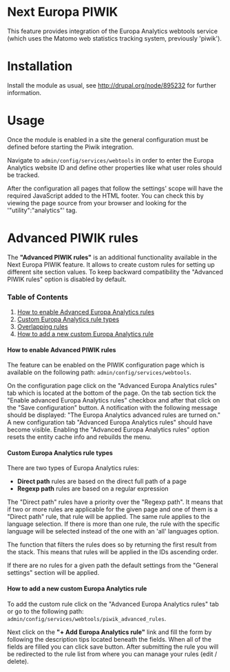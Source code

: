 Next Europa PIWIK
=================

This feature provides integration of the Europa Analytics webtools service
(which uses the Matomo web statistics tracking system, previously 'piwik').

Installation
============

Install the module as usual, see http://drupal.org/node/895232 for further information.

Usage
=====
Once the module is enabled in a site the general configuration must be defined
before starting the Piwik integration.

Navigate to `admin/config/services/webtools` in order to
enter the Europa Analytics website ID and define other properties like what user
roles should be tracked.

After the configuration all pages that follow the settings' scope will have
the required JavaScript added to the HTML footer. You can check this by
viewing the page source from your browser and looking for the
'"utility":"analytics"' tag.

Advanced PIWIK rules
===================
The **"Advanced PIWIK rules"** is an additional functionality available in the Next
Europa PIWIK feature. It allows to create custom rules for setting up
different site section values.
To keep backward compatibility the "Advanced PIWIK rules" option is disabled
by default.

### Table of Contents
1. [How to enable Advanced Europa Analytics rules](#how-to-enable)
2. [Custom Europa Analytics rule types](#rule-types)
3. [Overlapping rules](#overlapping-rules)
4. [How to add a new custom Europa Analytics rule](#how-to-add-rule)

#### How to enable Advanced PIWIK rules <a name="how-to-enable"></a>
The feature can be enabled on the PIWIK configuration page which is available
on the following path: `admin/config/services/webtools`.

On the configuration page click on the "Advanced Europa Analytics rules" tab
which is located at the bottom of the page.
On the tab section tick the "Enable advanced Europa Analytics rules" checkbox
and after that click on the "Save configuration" button.
A notification with the following message should be displayed:
"The Europa Analytics advanced rules are turned on."
A new configuration tab "Advanced Europa Analytics rules" should have become
visible.
Enabling the "Advanced Europa Analytics rules" option resets the entity cache
info and rebuilds the menu.

#### Custom Europa Analytics rule types <a name="rule-types"></a>
There are two types of Europa Analytics rules:
- **Direct path** rules are based on the direct full path of a page
- **Regexp path** rules are based on a regular expression
  
The "Direct path" rules have a priority over the "Regexp path".
It means that if two or more rules are applicable for the given page and
one of them is a "Direct path" rule, that rule will be applied.
The same rule applies to the language selection. If there is more
than one rule, the rule with the specific language will be selected
instead of the one with an 'all' languages option.

The function that filters the rules does so by returning the first result from
the stack. This means that rules will be applied in the IDs ascending order.

If there are no rules for a given path the default settings from the
"General settings" section will be applied.

#### How to add a new custom Europa Analytics rule <a name="how-to-add-rule"></a>
To add the custom rule click on the "Advanced Europa Analytics rules" tab or go to
the following path: `admin/config/services/webtools/piwik_advanced_rules`.

Next click on the **"+ Add Europa Analytics rule"** link and fill the form by
following the description tips located beneath the fields.
When all of the fields are filled you can click save button.
After submitting the rule you will be redirected to the rule list
from where you can manage your rules (edit / delete).
